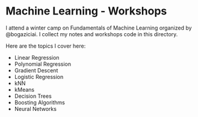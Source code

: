 # Machine Learning - Workshops

I attend a winter camp on Fundamentals of Machine Learning organized by @bogaziciai. I collect my notes and workshops code in this directory.

Here are the topics I cover here:
* Linear Regression
* Polynomial Regression
* Gradient Descent
* Logistic Regression
* kNN
* kMeans
* Decision Trees
* Boosting Algorithms
* Neural Networks
